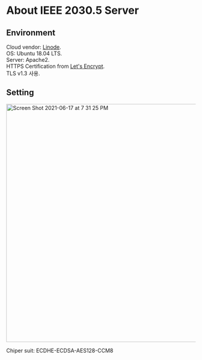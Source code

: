 # About IEEE 2030.5 Server

## Environment

Cloud vendor: [Linode](https://www.linode.com/).   
OS: Ubuntu 18.04 LTS.   
Server: Apache2.   
HTTPS Certification from [Let's Encrypt](https://letsencrypt.org/).   
TLS v1.3 사용.


## Setting

<img width="634" alt="Screen Shot 2021-06-17 at 7 31 25 PM" src="https://user-images.githubusercontent.com/88572107/136687492-6f566ff7-47b7-4988-bbcb-dbcaedb7726c.png">

Chiper suit: ECDHE-ECDSA-AES128-CCM8
